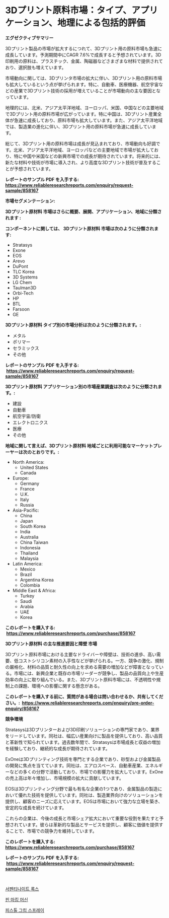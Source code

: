 <p><h1>3Dプリント原料市場：タイプ、アプリケーション、地理による包括的評価</h1></p><p><strong>エグゼクティブサマリー</strong></p>
<p><p>3Dプリント製品の市場が拡大するにつれて、3Dプリント用の原料市場も急速に成長しています。予測期間中にCAGR 7.6%で成長すると予想されています。3D印刷用の原料は、プラスチック、金属、陶磁器などさまざまな材料で提供されており、選択肢も増えています。</p><p>市場動向に関しては、3Dプリンタ市場の拡大に伴い、3Dプリント用の原料市場も拡大しているという点が挙げられます。特に、自動車、医療機器、航空宇宙などの産業で3Dプリント技術の採用が増えていることが市場動向の主な要因となっています。</p><p>地理的には、北米、アジア太平洋地域、ヨーロッパ、米国、中国などの主要地域で3Dプリント用の原料市場が広がっています。特に中国は、3Dプリント産業全体が急速に成長しており、原料市場も拡大しています。また、アジア太平洋地域では、製造業の進化に伴い、3Dプリント用の原料市場が急速に成長しています。</p><p>総じて、3Dプリント用の原料市場は成長が見込まれており、市場動向も好調です。北米、アジア太平洋地域、ヨーロッパなどの主要地域で市場が拡大しており、特に中国や米国などの新興市場での成長が期待されています。将来的には、新たな材料や技術が市場に導入され、より高度な3Dプリント技術が普及することが予想されています。</p></p>
<p><strong>レポートのサンプル PDF を入手する: <a href="https://www.reliableresearchreports.com/enquiry/request-sample/858167">https://www.reliableresearchreports.com/enquiry/request-sample/858167</a></strong></p>
<p><strong>市場セグメンテーション:</strong></p>
<p><strong> 3Dプリント原材料 市場はさらに概要、展開、アプリケーション、地域に分類されます :</strong></p>
<p><strong>コンポーネントに関しては、 3Dプリント原材料 市場は次のように分類されます: &nbsp;</strong></p>
<p><ul><li>Stratasys</li><li>Exone</li><li>EOS</li><li>Arevo</li><li>DuPont</li><li>TLC Korea</li><li>3D Systems</li><li>LG Chem</li><li>Taulman3D</li><li>Orbi-Tech</li><li>HP</li><li>BTL</li><li>Farsoon</li><li>GE</li></ul></p>
<p><strong> 3Dプリント原材料 タイプ別の市場分析は次のように分類されます。:</strong></p>
<p><ul><li>メタル</li><li>ポリマー</li><li>セラミックス</li><li>その他</li></ul></p>
<p><strong>レポートのサンプル PDF を入手する: &nbsp;<a href="https://www.reliableresearchreports.com/enquiry/request-sample/858167">https://www.reliableresearchreports.com/enquiry/request-sample/858167</a></strong></p>
<p><strong> 3Dプリント原材料 アプリケーション別の市場産業調査は次のように分類されます。:</strong></p>
<p><ul><li>建設</li><li>自動車</li><li>航空宇宙/防衛</li><li>エレクトロニクス</li><li>医療</li><li>その他</li></ul></p>
<p><strong>地域に関して言えば、3Dプリント原材料 地域ごとに利用可能なマーケットプレーヤーは次のとおりです。:</strong></p>
<p><ul>
    <li>
        North America:
        <ul>
            <li>United States</li>
            <li>Canada</li>
        </ul>
    </li>
    <li>
        Europe:
        <ul>
            <li>Germany</li>
            <li>France</li>
            <li>U.K.</li>
            <li>Italy</li>
            <li>Russia</li>
        </ul>
    </li>
    <li>
        Asia-Pacific:
        <ul>
            <li>China</li>
            <li>Japan</li>
            <li>South Korea</li>
            <li>India</li>
            <li>Australia</li>
            <li>China Taiwan</li>
            <li>Indonesia</li>
            <li>Thailand</li>
            <li>Malaysia</li>
        </ul>
    </li>
    <li>
        Latin America:
        <ul>
            <li>Mexico</li>
            <li>Brazil</li>
            <li>Argentina Korea</li>
            <li>Colombia</li>
        </ul>
    </li>
    <li>
        Middle East & Africa:
        <ul>
            <li>Turkey</li>
            <li>Saudi</li>
            <li>Arabia</li>
            <li>UAE</li>
            <li>Korea</li>
        </ul>
    </li>
    </ul></p>
<p><strong>このレポートを購入する: &nbsp;<a href="https://www.reliableresearchreports.com/purchase/858167">https://www.reliableresearchreports.com/purchase/858167</a></strong></p>
<p><strong>3Dプリント原材料 の主な推進要因と障壁 市場</strong></p>
<p><p>3Dプリント原料市場における主要なドライバーや障壁は、技術の進歩、高い需要、低コストシリコン素材の入手性などが挙げられる。一方、競争の激化、規制の厳格化、材料の品質と耐久性の向上を求める需要の増加などが障害となっている。市場には、新興企業と既存の市場リーダーが競争し、製品の品質向上や生産効率の向上に取り組んでいる。また、3Dプリント原料市場には、不透明性や規制上の課題、環境への影響に関する懸念がある。</p></p>
<p><strong>このレポートを購入する前に、質問がある場合は問い合わせるか、共有してください。:&nbsp; <a href="https://www.reliableresearchreports.com/enquiry/pre-order-enquiry/858167">https://www.reliableresearchreports.com/enquiry/pre-order-enquiry/858167</a></strong></p>
<p><strong>競争環境</strong></p>
<p><p>Stratasysは3Dプリンターおよび3D印刷ソリューションの専門家であり、業界をリードしています。同社は、幅広い産業向けに製品を提供しており、高い品質と革新性で知られています。過去数年間で、Stratasysは市場成長と収益の増加を経験しており、継続的な成長が期待されています。</p><p>ExOneは3Dプリンティング技術を専門とする企業であり、砂型および金属製品の開発に焦点を当てています。同社は、エアロスペース、自動車産業、エネルギーなどの多くの分野で活動しており、市場での影響力を拡大しています。ExOneの売上高は年々増加し、市場規模の拡大に貢献しています。</p><p>EOSは3Dプリンティング分野で最も有名な企業の1つであり、金属製品の製造において優れた技術を提供しています。同社は、製造業界向けのソリューションを提供し、顧客のニーズに応えています。EOSは市場において強力な立場を築き、安定的な成長を続けています。</p><p>これらの企業は、今後の成長と市場シェア拡大において重要な役割を果たすと予想されています。彼らは革新的な製品とサービスを提供し、顧客に価値を提供することで、市場での競争力を維持しています。</p></p>
<p><strong>このレポートを購入する: &nbsp; <a href="https://www.reliableresearchreports.com/purchase/858167">https://www.reliableresearchreports.com/purchase/858167</a></strong></p>
<p><strong>レポートのサンプル PDF を入手する: &nbsp;<a href="https://www.reliableresearchreports.com/enquiry/request-sample/858167">https://www.reliableresearchreports.com/enquiry/request-sample/858167</a></strong><strong></strong></p>
<p>&nbsp;</p>
<p><p><a href="https://medium.com/@aidenreinger/%EC%84%B8%EB%A5%B4%ED%8E%9C%ED%83%80%EC%9D%B4%ED%8A%B8-%EC%95%94%EC%84%9D-%EC%8B%9C%EC%9E%A5-2031%EB%85%84%EA%B9%8C%EC%A7%80%EC%9D%98-%ED%8A%B8%EB%A0%8C%EB%93%9C-%EC%98%88%EC%B8%A1-%EB%B0%8F-%EA%B2%BD%EC%9F%81-%EB%B6%84%EC%84%9D-c298ef794f4c">서펜티나이트 록스</a></p><p><a href="https://github.com/Maeennan456456/Market-Research-Report-List-1/blob/main/59370948481.md">핀 마킹 머신</a></p><p><a href="https://github.com/royErdmtyan906778/Market-Research-Report-List-1/blob/main/37426158482.md">피스톨 그립 스프레이</a></p></p>